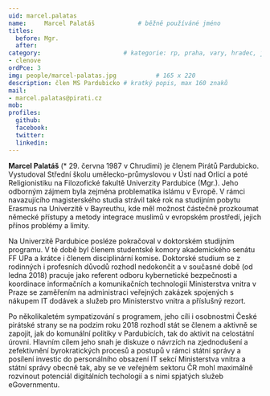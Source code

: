 ```yaml
---
uid: marcel.palatas
name:     Marcel Palatáš      		# běžně používáné jméno
titles:
  before: Mgr.
  after:
category:                 		# kategorie: rp, praha, vary, hradec, jmk, senat
- clenove
ordPce: 3
img: people/marcel-palatas.jpg           # 165 x 220
description: člen MS Pardubicko # kratký popis, max 160 znaků
mail:
- marcel.palatas@pirati.cz
mob:
profiles:
  github:
  facebook:
  twitter:
  linkedin:
---
```

**Marcel Palatáš** (* 29. června 1987 v Chrudimi) je členem Pirátů Pardubicko. Vystudoval Střední školu umělecko-průmyslovou v Ústí nad Orlicí a poté Religionistiku na Filozofické fakultě Univerzity Pardubice (Mgr.). Jeho odborným zájmem byla zejména problematika islámu v Evropě. V rámci navazujícího magisterského studia strávil také rok na studijním pobytu Erasmus na Univerzitě v Bayreuthu, kde měl možnost částečně prozkoumat německé přístupy a metody integrace muslimů v evropském prostředí, jejich přínos problémy a limity.

Na Univerzitě Pardubice posléze pokračoval v doktorském studijním programu. V té době byl členem studentské komory akademického senátu FF UPa a krátce i členem disciplinární komise. Doktorské studium se z rodinných i profesních důvodů rozhodl nedokončit a v současné době (od ledna 2018) pracuje jako referent odboru kybernetické bezpečnosti a koordinace informačních a komunikačních technologií Ministerstva vnitra v Praze se zaměřením na administraci veřejných zakázek spojených s nákupem IT dodávek a služeb pro Ministerstvo vnitra a příslušný rezort.

Po několikaletém sympatizování s programem, jeho cíli i osobnostmi České pirátské strany se na podzim roku 2018 rozhodl stát se členem a aktivně se zapojit, jak do komunální politiky v Pardubicích, tak do aktivit na celostátní úrovni. Hlavním cílem jeho snah je diskuze o návrzích na zjednodušení a zefektivnění byrokratických procesů a postupů v rámci státní správy a posílení investic do personálního obsazení IT sekcí Ministerstva vnitra a státní správy obecně tak, aby se ve veřejném sektoru ČR mohl maximálně rozvinout potenciál digitálních techologií a s nimi spjatých služeb eGovernmentu.
